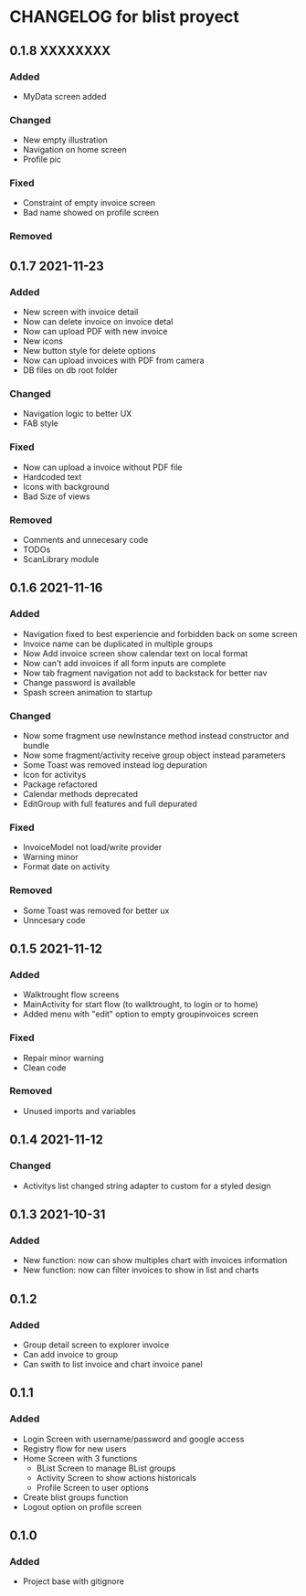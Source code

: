# CHANGELOG for blist proyect

## 0.1.8 XXXXXXXX
### Added
- MyData screen added


### Changed
- New empty illustration
- Navigation on home screen
- Profile pic

### Fixed
- Constraint of empty invoice screen
- Bad name showed on profile screen

### Removed





## 0.1.7 2021-11-23
### Added
- New screen with invoice detail
- Now can delete invoice on invoice detal
- Now can upload PDF with new invoice
- New icons
- New button style for delete options
- Now can upload invoices with PDF from camera
- DB files on db root folder

### Changed
- Navigation logic to better UX
- FAB style

### Fixed
- Now can upload a invoice without PDF file
- Hardcoded text
- Icons with background
- Bad Size of views

### Removed
- Comments and unnecesary code 
- TODOs
- ScanLibrary module





## 0.1.6 2021-11-16  
### Added
- Navigation fixed to best experiencie and forbidden back on some screen
- Invoice name can be duplicated in multiple groups
- Now Add invoice screen show calendar text on local format 
- Now can't add invoices if all form inputs are complete
- Now tab fragment navigation not add to backstack for better nav
- Change password is available
- Spash screen animation to startup

### Changed
- Now some fragment use newInstance method instead constructor and bundle
- Now some fragment/activity receive group object instead parameters
- Some Toast was removed instead log depuration
- Icon for activitys
- Package refactored
- Calendar methods deprecated
- EditGroup with full features and full depurated

### Fixed
- InvoiceModel not load/write provider
- Warning minor
- Format date on activity


### Removed
- Some Toast was removed for better ux
- Unncesary code




## 0.1.5 2021-11-12
### Added
- Walktrought flow screens
- MainActivity for start flow (to walktrought, to login or to home)
- Added menu with "edit" option to empty groupinvoices screen

### Fixed
- Repair minor warning
- Clean code

### Removed
- Unused imports and variables




## 0.1.4 2021-11-12
### Changed
- Activitys list changed string adapter to custom for a styled design




## 0.1.3 2021-10-31
### Added
- New function: now can show multiples chart with invoices information
- New function: now can filter invoices to show in list and charts




## 0.1.2
### Added
- Group detail screen to explorer invoice
- Can add invoice to group
- Can swith to list invoice and chart invoice panel




## 0.1.1
### Added
- Login Screen with username/password and google access
- Registry flow for new users
- Home Screen with 3 functions
  - BList Screen to manage BList groups
  - Activity Screen to show actions historicals
  - Profile Screen to user options
- Create blist groups function
- Logout option on profile screen




## 0.1.0
### Added
- Project base with gitignore
